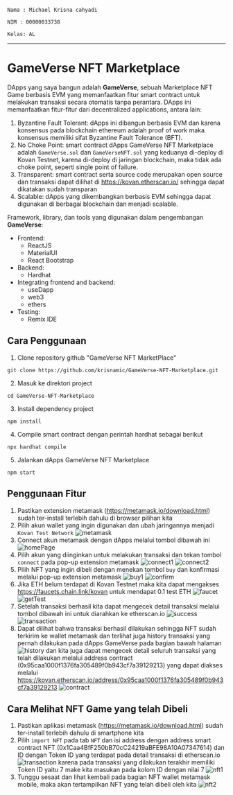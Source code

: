 `Nama : Michael Krisna cahyadi`

`NIM : 00000033738`

`Kelas: AL`

<hr/>

# GameVerse NFT Marketplace

DApps yang saya bangun adalah <b>GameVerse</b>, sebuah Marketplace NFT Game berbasis EVM yang memanfaatkan fitur smart contract untuk melakukan transaksi secara otomatis tanpa perantara. DApps ini memanfaatkan fitur-fitur dari decentralized applications, antara lain:

1. Byzantine Fault Tolerant: dApps ini dibangun berbasis EVM dan karena konsensus pada blockchain ethereum adalah proof of work maka konsensus memiliki sifat Byzantine Fault Tolerance (BFT).
2. No Choke Point: smart contract dApps GameVerse NFT Marketplace adalah `GameVerse.sol` dan `GameVerseNFT.sol` yang keduanya di-deploy di Kovan Testnet, karena di-deploy di jaringan blockchain, maka tidak ada choke point, seperti single point of failure.
3. Transparent: smart contract serta source code merupakan open source dan transaksi dapat dilihat di https://kovan.etherscan.io/ sehingga dapat dikatakan sudah transparan
4. Scalable: dApps yang dikembangkan berbasis EVM sehingga dapat digunakan di berbagai blockchain dan menjadi scalable.

Framework, library, dan tools yang digunakan dalam pengembangan <b>GameVerse</b>:
- Frontend:
  - ReactJS
  - MaterialUI
  - React Bootstrap
- Backend:
  - Hardhat
- Integrating frontend and backend:
  - useDapp
  - web3
  - ethers
- Testing:
  - Remix IDE

## Cara Penggunaan

1. Clone repository github "GameVerse NFT MarketPlace"
```
git clone https://github.com/krisnamic/GameVerse-NFT-Marketplace.git
```

2. Masuk ke direktori project
```
cd GameVerse-NFT-Marketplace
```

3. Install dependency project
```
npm install
```

4. Compile smart contract dengan perintah hardhat sebagai berikut
```
npx hardhat compile
```

5. Jalankan dApps GameVerse NFT Marketplace
```
npm start
```

## Penggunaan Fitur

1. Pastikan extension metamask (https://metamask.io/download.html) sudah ter-install terlebih dahulu di browser pilihan kita
2. Pilih akun wallet yang ingin digunakan dan ubah jaringannya menjadi `Kovan Test Network`
![metamask](https://user-images.githubusercontent.com/53071013/145347127-8d85cc7b-79b3-4f03-aca9-4c7eb4549aeb.png)
3. Connect akun metamask dengan dApps melalui tombol dibawah ini
![homePage](https://user-images.githubusercontent.com/53071013/145347636-c60e55ce-30a2-425a-8577-120908321d5c.png)
4. Pilih akun yang diinginkan untuk melakukan transaksi dan tekan tombol `connect` pada pop-up extension metamask
![connect1](https://user-images.githubusercontent.com/53071013/145350073-8b4cb9bb-41e5-4cee-8279-7e4676b4fa31.png)
![connect2](https://user-images.githubusercontent.com/53071013/145350084-2d765104-5fdb-4bec-ade1-bd3f9bb4bc2d.png)
5. Pilih NFT yang ingin dibeli dengan menekan tombol `buy` dan konfirmasi melalui pop-up extension metamask
![buy1](https://user-images.githubusercontent.com/53071013/145351545-6fb52636-58ae-4263-b8d8-9cfe4f86f0b1.png)
![confirm](https://user-images.githubusercontent.com/53071013/145351849-499ec23e-2189-41a7-878c-002eabfab7ae.png)
6. Jika ETH belum terdapat di Kovan Testnet maka kita dapat mengakses https://faucets.chain.link/kovan untuk mendapat 0.1 test ETH
![faucet](https://user-images.githubusercontent.com/53071013/145353256-95562c7e-22e4-4c53-b614-ec2afc8e3dff.png)
![getTest](https://user-images.githubusercontent.com/53071013/145353261-4d159065-d287-45d1-85b5-782937677ec3.png)
7. Setelah transaksi berhasil kita dapat mengecek detail transaksi melalui tombol dibawah ini untuk diarahkan ke etherscan.io
![success](https://user-images.githubusercontent.com/53071013/145353718-87796203-1078-42cf-bc6e-e7359910fb04.png)
![transaction](https://user-images.githubusercontent.com/53071013/145353724-f75cee4b-ac43-4ea5-94d4-464ff76953c3.png)
8. Dapat dilihat bahwa transaksi berhasil dilakukan sehingga NFT sudah terkirim ke wallet metamask dan terlihat juga history transaksi yang pernah dilakukan pada dApps GameVerse pada bagian bawah halaman
![history](https://user-images.githubusercontent.com/53071013/145353954-c32c6ab4-17df-4460-a63e-a99fa7ce1adb.png)
dan kita juga dapat mengecek detail seluruh transaksi yang telah dilakukan melalui address contract (0x95caa1000f1376fa305489f0b943cf7a39129213) yang dapat diakses melalui https://kovan.etherscan.io/address/0x95caa1000f1376fa305489f0b943cf7a39129213
![contract](https://user-images.githubusercontent.com/53071013/145354133-be41942f-b94e-4f8d-bd4f-6bc5a094c625.png)

## Cara Melihat NFT Game yang telah Dibeli

1. Pastikan aplikasi metamask (https://metamask.io/download.html) sudah ter-install terlebih dahulu di smartphone kita
2. Pilih `import NFT` pada tab `NFT` dan isi address dengan address smart contract NFT (0x1Caa4BfF250bB70cC24219aBFE98A10A07347614) dan ID dengan Token ID yang terdapat pada detail transaksi di etherscan.io
![transaction](https://user-images.githubusercontent.com/53071013/145356712-3d127036-3d63-4208-8423-cb0c62d2fca9.png)
karena pada transaksi yang dilakukan terakhir memiliki Token ID yaitu 7 make kita masukan pada kolom ID dengan nilai 7
![nft1](https://user-images.githubusercontent.com/53071013/145358150-e3045887-a42b-477d-bed3-667b6ad4cb62.jpg)
3. Tunggu sesaat dan lihat kembali pada bagian NFT wallet metamask mobile, maka akan tertampilkan NFT yang telah dibeli oleh kita
![nft2](https://user-images.githubusercontent.com/53071013/145358253-15222e54-ffdc-4aa5-8a8f-d91b1ecd1155.jpg)
